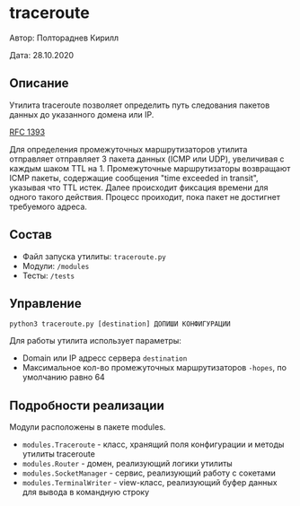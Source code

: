 # traceroute

Автор: Полтораднев Кирилл

Дата: 28.10.2020

## Описание
Утилита traceroute позволяет определить путь следования пакетов данных до указанного домена или IP.

[RFC 1393](https://tools.ietf.org/html/rfc1393)

Для определения промежуточных маршрутизаторов утилита отправляет отправляет 3 пакета данных (ICMP или UDP), увеличивая с каждым шаком TTL на 1. Промежуточные маршрутизаторы возвращают ICMP пакеты, содержащие сообщения "time exceeded in transit", указывая что TTL истек. Далее происходит фиксация времени для одного такого действия. Процесс проиходит, пока пакет не достигнет требуемого адреса.

## Состав
* Файл запуска утилиты: `traceroute.py`
* Модули: `/modules`
* Тесты: `/tests`

## Управление
`python3 traceroute.py [destination] ДОПИШИ КОНФИГУРАЦИИ`

Для работы утилита использует параметры:

* Domain или IP адресс сервера `destination`
* Максимальное кол-во промежуточных маршрутизаторов `-hopes`, по умолчанию равно 64

## Подробности реализации
Модули расположены в пакете modules. 
* `modules.Traceroute` - класс, хранящий поля конфигурации и методы утилиты traceroute
* `modules.Router` - домен, реализующий логики утилиты
* `modules.SocketManager` - сервис, реализующий работу с сокетами
* `modules.TerminalWriter` - view-класс, реализующий буфер данных для вывода в командную строку

